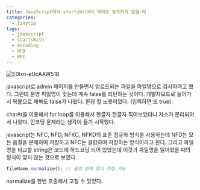 ```yaml
---
title: JavaScript에서 startsWith이 제대로 동작하지 않을 때
categories:
  - tinytip
tags:
  - javascript
  - startsWith
  - encoding
  - NFD
  - NFC
---
```


![E0lxn-eUcAAW51B](https://user-images.githubusercontent.com/8686251/207360190-f82fa6f1-c443-48b6-8a3e-da63cb528bc0.JPG)

javascript로 admin 페이지를 만들면서 업로드되는 파일을 파일명으로 검사하려고 했다.
그런데 분명 파일명이 맞는데 계속 false를 리턴하는 것이다. 개발자모드로 들어가서 복붙으로 해봐도 false가 나왔다. 환장 할 노릇이었다. (입력하면 또 true)

charAt을 이용해서 for loop를 이용해서 한글자 한글자 직어보았더니 자소가 분리되어서 나왔다. 인코딩 문제라는 생각이 들기 시작했다.

javascript는 NFC, NFD, NFKC, NFKD의 표준 정규화 방식을 사용하는데 NFD는 모든 음절을 분해하여 저장하고 NFC는 결합하여 저장하는 방식이라고 한다. 그리고 파일명을 비교할 string은 코드에 하드코딩 되어 있었는데 이것과 파일명을 읽어왔을 때의 형식이 맞지 않는 것으로 보였다.

```javascript
fileName.normalize(); // 괄호 안에 형식 지정 가능
```

normalize를 한번 호출해서 고칠 수 있었다.
